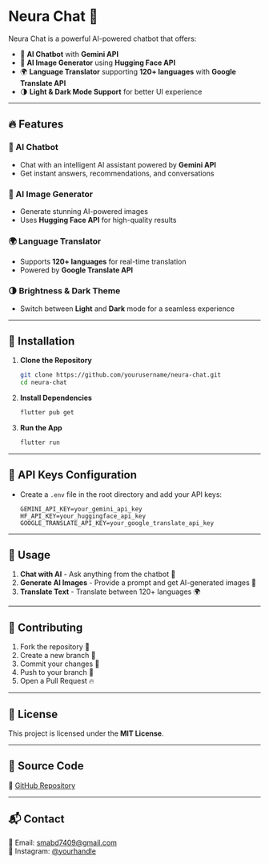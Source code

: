 # Neura Chat 🚀

Neura Chat is a powerful AI-powered chatbot that offers:
- 🤖 **AI Chatbot** with **Gemini API**
- 🎨 **AI Image Generator** using **Hugging Face API**
- 🌍 **Language Translator** supporting **120+ languages** with **Google Translate API**
- 🌗 **Light & Dark Mode Support** for better UI experience

---

## 🔥 Features

### 🤖 AI Chatbot
- Chat with an intelligent AI assistant powered by **Gemini API**
- Get instant answers, recommendations, and conversations

### 🎨 AI Image Generator
- Generate stunning AI-powered images
- Uses **Hugging Face API** for high-quality results

### 🌍 Language Translator
- Supports **120+ languages** for real-time translation
- Powered by **Google Translate API**

### 🌗 Brightness & Dark Theme
- Switch between **Light** and **Dark** mode for a seamless experience

---

## 🚀 Installation

1. **Clone the Repository**
   ```bash
   git clone https://github.com/yourusername/neura-chat.git
   cd neura-chat
   ```
2. **Install Dependencies**
   ```bash
   flutter pub get
   ```
3. **Run the App**
   ```bash
   flutter run
   ```

---

## 🔑 API Keys Configuration

- Create a `.env` file in the root directory and add your API keys:
   ```env
   GEMINI_API_KEY=your_gemini_api_key
   HF_API_KEY=your_huggingface_api_key
   GOOGLE_TRANSLATE_API_KEY=your_google_translate_api_key
   ```

---

## 📌 Usage

1. **Chat with AI** - Ask anything from the chatbot 🤖
2. **Generate AI Images** - Provide a prompt and get AI-generated images 🎨
3. **Translate Text** - Translate between 120+ languages 🌍

---

## 🤝 Contributing

1. Fork the repository 🍴
2. Create a new branch 🚀
3. Commit your changes 🎯
4. Push to your branch 🚀
5. Open a Pull Request 🔥

---

## 📜 License

This project is licensed under the **MIT License**.

---

## 📎 Source Code

🔗 [GitHub Repository](https://github.com/AbdullahAli2005/neura-chat)

---

## 📬 Contact

📩 Email: smabd7409@gmail.com  
📸 Instagram: [@yourhandle](https://instagram.com/abd_code_lab)
